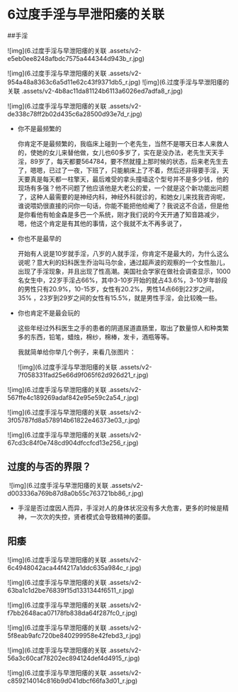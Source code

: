 # 6过度手淫与早泄阳痿的关联 

##手淫

![img](6.过度手淫与早泄阳痿的关联 .assets/v2-e5eb0ee8248afbdc7575a444344d943b_r.jpg) 

![img](6.过度手淫与早泄阳痿的关联 .assets/v2-954a48a8363c6a5d11e62c43f9371db5_r.jpg) ![img](6.过度手淫与早泄阳痿的关联 .assets/v2-4b8ac11da81124b6113a6026ed7adfa8_r.jpg) 

![img](6.过度手淫与早泄阳痿的关联 .assets/v2-de338c78ff2b02d435c6a28500d93e7d_r.jpg) 

* 你不是最频繁的

  你肯定不是最频繁的，我临床上碰到一个老先生，当然不是哪天日本人来救人的，使她的女儿来替他做，女儿也60多岁了，实在是没办法，老先生天天手淫，89岁了，每天都要564784，要不然就撞上那时候的状态，后来老先生去了，嗯嗯，已过了一夜，下班了，只能躺床上了不着，然后还非得要手淫，天天要真是每天都一柱擎天，最后难受的拿头撞墙这个型号并不是多少钱，他的现场有多强？他不问题了他应该他是大老公的爱，一个就是这个新功能出问题了，这种人最需要的是神经内科，神经外科就诊的，和她女儿来找我咨询呢，谁说喂奶很直接的问你一句话，你能不能把他给阉了？我说这不合适，但是他是你看他有帕金森是多巴一个系统，刚才我们说的今天开通了知音路减少，嗯，他这个肯定是有其他的事情，这个我就不太不再多说了，

* 你也不是最早的

  开始有人说是10岁就手淫，八岁的人就手淫，你肯定不是最大的，为什么这么说呢？意大利的妇科医生乔治叫马尔金，通过超声波的观察的一个女性胎儿，出现了手淫现象，并且出现了性高潮。美国社会学家在做社会调查显示，1000名女生中，22岁手淫占66%，其中3-10岁开始的就占43.6%，3-10岁年龄段的男性只有20.9%，10-15岁，女性有20.2%，男性14点66到22岁之间，35% ，23岁到29岁之间的女性有15.5%，就是男性手淫，会比较晚一些。

* 你也肯定不是最会玩的

  这些年经过外科医生之手的患者的阴道尿道直肠里，取出了数量惊人和种类繁多的东西，铅笔，蜡烛，棉纱，棉棒，发卡，酒瓶等等。

  我就简单给你举几个例子，来看几张图片：

  

  ![img](6.过度手淫与早泄阳痿的关联 .assets/v2-7f058331fad25e66d9f065f62d926d21_r.jpg) 

  

![img](6.过度手淫与早泄阳痿的关联 .assets/v2-567ffe4c189269adaf842e95e59c2a54_r.jpg) 

![img](6.过度手淫与早泄阳痿的关联 .assets/v2-3f05787fd8a578914b61822e46373e03_r.jpg) 

![img](6.过度手淫与早泄阳痿的关联 .assets/v2-67cd3c84f0e748cd904dfccfcd13e256_r.jpg) 

## 过度的与否的界限？

​	![img](6.过度手淫与早泄阳痿的关联 .assets/v2-d003336a769b87d8a0b55c763721bb86_r.jpg) 

* 手淫是否过度因人而异，手淫对人的身体状况没有多大危害，更多的时候是精神，一次次的失控，贤者模式会导致精神的萎靡。



##  阳痿

![img](6.过度手淫与早泄阳痿的关联 .assets/v2-6c4948042aca44f4217a1ddc635a984c_r.jpg) 



![img](6.过度手淫与早泄阳痿的关联 .assets/v2-63ba1c1d2be76839f15d1331344f6511_r.jpg) 

![img](6.过度手淫与早泄阳痿的关联 .assets/v2-f7bb2648aca07178fb838da64f287fc0_r.jpg) 

![img](6.过度手淫与早泄阳痿的关联 .assets/v2-5f8eab9afc720be840299958e42febd3_r.jpg) 

![img](6.过度手淫与早泄阳痿的关联 .assets/v2-56a3c60caf78202ec894124def4d4915_r.jpg) 

![img](6.过度手淫与早泄阳痿的关联 .assets/v2-c859214014c816b9d041dbcf66fa3d01_r.jpg) 

 